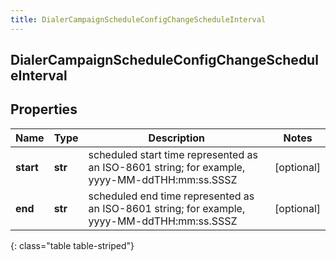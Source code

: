 ```yaml
---
title: DialerCampaignScheduleConfigChangeScheduleInterval
---
```

## DialerCampaignScheduleConfigChangeScheduleInterval

## Properties

|Name | Type | Description | Notes|
|------------ | ------------- | ------------- | -------------|
| **start** | **str** | scheduled start time represented as an ISO-8601 string; for example, yyyy-MM-ddTHH:mm:ss.SSSZ | [optional] |
| **end** | **str** | scheduled end time represented as an ISO-8601 string; for example, yyyy-MM-ddTHH:mm:ss.SSSZ | [optional] |
{: class="table table-striped"}


